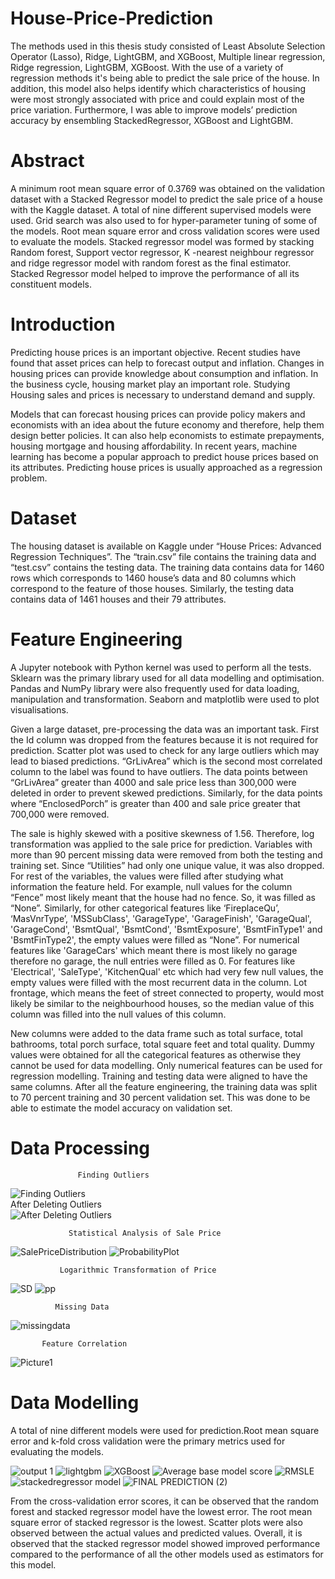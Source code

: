 # House-Price-Prediction
The methods used in this thesis study consisted of Least Absolute Selection Operator (Lasso), Ridge, LightGBM, and XGBoost, Multiple linear regression, Ridge regression, LightGBM, XGBoost. With the use of a variety of regression methods it's being able to predict the sale price of the house. In addition, this model also helps identify which characteristics of housing were most strongly associated with price and could explain most of the price variation. Furthermore, I was able to improve models’ prediction accuracy by ensembling StackedRegressor, XGBoost and LightGBM.
# Abstract
A minimum root mean square error of 0.3769 was obtained on the validation dataset with a Stacked Regressor model to predict the sale price of a house with the Kaggle dataset. A total of nine different supervised models were used. Grid search was also used to for hyper-parameter tuning of some of the models. Root mean square error and cross validation scores were used to evaluate the models. Stacked regressor model was formed by stacking Random forest, Support vector regressor, K -nearest neighbour regressor and ridge regressor model with random forest as the final estimator. Stacked Regressor model helped to improve the performance of all its constituent models.

# Introduction
Predicting house prices is an important objective. Recent studies have found that asset prices can help to forecast output and inflation. Changes in housing prices can provide knowledge about consumption and inflation. In the business cycle, housing market play an important role. Studying Housing sales and prices is necessary to understand demand and supply.

Models that can forecast housing prices can provide policy makers and economists with an idea about the future economy and therefore, help them design better policies. It can also help economists to estimate prepayments, housing mortgage and housing affordability. In recent years, machine learning has become a popular approach to predict house prices based on its attributes. Predicting house prices is usually approached as a regression problem.

# Dataset
The housing dataset is available on Kaggle under “House Prices: Advanced Regression Techniques”. The “train.csv” file contains the training data and “test.csv” contains the testing data. The training data contains data for 1460 rows which corresponds to 1460 house’s data and 80 columns which correspond to the feature of those houses. Similarly, the testing data contains data of 1461 houses and their 79 attributes.

# Feature Engineering
A Jupyter notebook with Python kernel was used to perform all the tests. Sklearn was the primary library used for all data modelling and optimisation. Pandas and NumPy library were also frequently used for data loading, manipulation and transformation. Seaborn and matplotlib were used to plot visualisations.

Given a large dataset, pre-processing the data was an important task. First the Id column was dropped from the features because it is not required for prediction. Scatter plot was used to check for any large outliers which may lead to biased predictions. “GrLivArea” which is the second most correlated column to the label was found to have outliers. The data points between “GrLivArea” greater than 4000 and sale price less than 300,000 were deleted in order to prevent skewed predictions. Similarly, for the data points where “EnclosedPorch” is greater than 400 and sale price greater that 700,000 were removed.

The sale is highly skewed with a positive skewness of 1.56. Therefore, log transformation was applied to the sale price for prediction. Variables with more than 90 percent missing data were removed from both the testing and training set. Since “Utilities” had only one unique value, it was also dropped. For rest of the variables, the values were filled after studying what information the feature held. For example, null values for the column “Fence” most likely meant that the house had no fence. So, it was filled as “None”. Similarly, for other categorical features like ‘FireplaceQu’, ‘MasVnrType’, 'MSSubClass', 'GarageType', 'GarageFinish', 'GarageQual', 'GarageCond', 'BsmtQual', 'BsmtCond', 'BsmtExposure', 'BsmtFinType1' and 'BsmtFinType2', the empty values were filled as “None”. For numerical features like 'GarageCars' which meant there is most likely no garage therefore no garage, the null entries were filled as 0. For features like 'Electrical', 'SaleType', 'KitchenQual' etc which had very few null values, the empty values were filled with the most recurrent data in the column. Lot frontage, which means the feet of street connected to property, would most likely be similar to the neighbourhood houses, so the median value of this column was filled into the null values of this column.

New columns were added to the data frame such as total surface, total bathrooms, total porch surface, total square feet and total quality. Dummy values were obtained for all the categorical features as otherwise they cannot be used for data modelling. Only numerical features can be used for regression modelling. Training and testing data were aligned to have the same columns. After all the feature engineering, the training data was split to 70 percent training and 30 percent validation set. This was done to be able to estimate the model accuracy on validation set.

# Data Processing

                   Finding Outliers
![Finding Outliers](https://user-images.githubusercontent.com/75374424/158401243-a81dc643-5c09-4990-b722-9ff3951fa4b9.jpg)  
                   After Deleting Outliers     
![After Deleting Outliers](https://user-images.githubusercontent.com/75374424/158401283-439263da-655f-421c-bb98-5fba81e9133b.jpg)    


                 Statistical Analysis of Sale Price
![SalePriceDistribution](https://user-images.githubusercontent.com/75374424/158403466-7fadb20b-1fd3-4945-b3f5-8533657fa7fd.jpg)
![ProbabilityPlot](https://user-images.githubusercontent.com/75374424/158403581-d9d909ec-8fbc-4d65-b967-8cae4e85cb72.jpg)


               Logarithmic Transformation of Price 
![SD](https://user-images.githubusercontent.com/75374424/158403979-f968d4c3-6418-4f7c-8caf-9b6a37c3b1c8.png)
![pp](https://user-images.githubusercontent.com/75374424/158404016-c0cec0dc-8ad6-4a9a-8393-12c14421cf2e.jpg)

              Missing Data
![missingdata](https://user-images.githubusercontent.com/75374424/158405308-76a77d00-6127-4ce9-825b-a95bc00b966b.png)


           Feature Correlation
![Picture1](https://user-images.githubusercontent.com/75374424/158405583-125e3930-ca97-4584-9b5e-c72730834500.png)





# Data Modelling
A total of nine different models were used for prediction.Root mean square error and k-fold cross validation were the primary metrics used for evaluating the models.

![output 1](https://user-images.githubusercontent.com/75374424/158406248-249d656a-efdc-452c-836c-a0dd20a69cc4.png)
![lightgbm](https://user-images.githubusercontent.com/75374424/158406484-23fe6550-0f62-4e69-8ee7-72790250d0b1.png)
![XGBoost](https://user-images.githubusercontent.com/75374424/158406542-d36acc03-5b9c-4e57-8e86-c75ee1e36ed3.png)
![Average base model score](https://user-images.githubusercontent.com/75374424/158406672-8fc8625f-96f2-4a8f-bba6-836a3c05fb91.png)
![RMSLE](https://user-images.githubusercontent.com/75374424/158406742-cfa13eb9-c845-4d2e-9d60-26c5fb206283.png)
![stackedregressor model](https://user-images.githubusercontent.com/75374424/158406856-f88a3e08-7d3c-4fb3-a2c8-1e963fcc34b3.png)
![FINAL PREDICTION (2)](https://user-images.githubusercontent.com/75374424/158407038-7b4e7406-3654-4339-adff-1f569b42beae.png)



From the cross-validation error scores, it can be observed that the random forest and stacked regressor model have the lowest error. The root mean square error of stacked regressor is the lowest. Scatter plots were also observed between the actual values and predicted values. Overall, it is observed that the stacked regressor model showed improved performance compared to the performance of all the other models used as estimators for this model.
